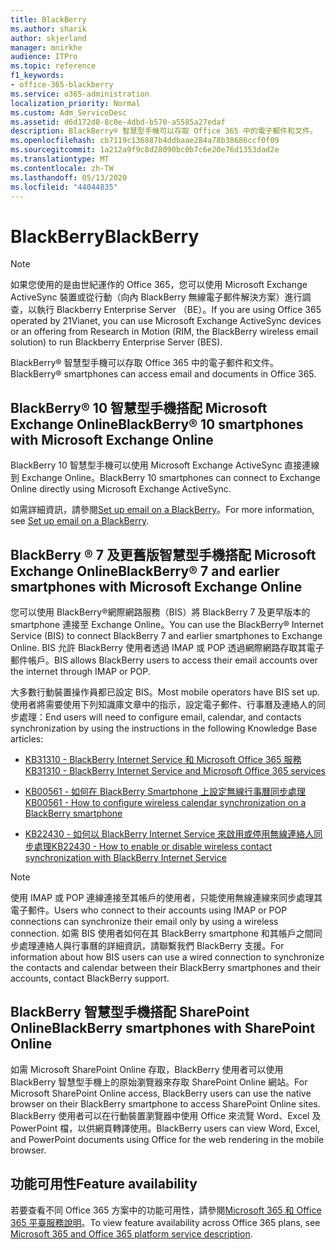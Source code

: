 ```yaml
---
title: BlackBerry
ms.author: sharik
author: skjerland
manager: mnirkhe
audience: ITPro
ms.topic: reference
f1_keywords:
- office-365-blackberry
ms.service: o365-administration
localization_priority: Normal
ms.custom: Adm_ServiceDesc
ms.assetid: d6d172d8-8c0e-4dbd-b570-a5585a27edaf
description: BlackBerry® 智慧型手機可以存取 Office 365 中的電子郵件和文件。
ms.openlocfilehash: cb7119c136887b4ddbaae284a78b38686ccf0f09
ms.sourcegitcommit: 1a212a9f9c8d28090bc0b7c6e20e76d1353dad2e
ms.translationtype: MT
ms.contentlocale: zh-TW
ms.lasthandoff: 05/13/2020
ms.locfileid: "44044835"
---
```

# <a name="blackberry"></a><span data-ttu-id="f3b9f-103">BlackBerry</span><span class="sxs-lookup"><span data-stu-id="f3b9f-103">BlackBerry</span></span>

> [!NOTE]
> <span data-ttu-id="f3b9f-104">如果您使用的是由世紀運作的 Office 365，您可以使用 Microsoft Exchange ActiveSync 裝置或從行動（向內 BlackBerry 無線電子郵件解決方案）進行調查，以執行 Blackberry Enterprise Server （BE）。</span><span class="sxs-lookup"><span data-stu-id="f3b9f-104">If you are using Office 365 operated by 21Vianet, you can use Microsoft Exchange ActiveSync devices or an offering from Research in Motion (RIM, the BlackBerry wireless email solution) to run Blackberry Enterprise Server (BES).</span></span> 
  
<span data-ttu-id="f3b9f-105">BlackBerry® 智慧型手機可以存取 Office 365 中的電子郵件和文件。</span><span class="sxs-lookup"><span data-stu-id="f3b9f-105">BlackBerry® smartphones can access email and documents in Office 365.</span></span>
  
## <a name="blackberry-10-smartphones-with-microsoft-exchange-online"></a><span data-ttu-id="f3b9f-106">BlackBerry® 10 智慧型手機搭配 Microsoft Exchange Online</span><span class="sxs-lookup"><span data-stu-id="f3b9f-106">BlackBerry® 10 smartphones with Microsoft Exchange Online</span></span>

<span data-ttu-id="f3b9f-107">BlackBerry 10 智慧型手機可以使用 Microsoft Exchange ActiveSync 直接連線到 Exchange Online。</span><span class="sxs-lookup"><span data-stu-id="f3b9f-107">BlackBerry 10 smartphones can connect to Exchange Online directly using Microsoft Exchange ActiveSync.</span></span>
  
<span data-ttu-id="f3b9f-108">如需詳細資訊，請參閱[Set up email on a BlackBerry](https://go.microsoft.com/fwlink/?linkid=863394)。</span><span class="sxs-lookup"><span data-stu-id="f3b9f-108">For more information, see [Set up email on a BlackBerry](https://go.microsoft.com/fwlink/?linkid=863394).</span></span>
  
## <a name="blackberry-7-and-earlier-smartphones-with-microsoft-exchange-online"></a><span data-ttu-id="f3b9f-109">BlackBerry ® 7 及更舊版智慧型手機搭配 Microsoft Exchange Online</span><span class="sxs-lookup"><span data-stu-id="f3b9f-109">BlackBerry® 7 and earlier smartphones with Microsoft Exchange Online</span></span>

<span data-ttu-id="f3b9f-110">您可以使用 BlackBerry®網際網路服務（BIS）將 BlackBerry 7 及更早版本的 smartphone 連接至 Exchange Online。</span><span class="sxs-lookup"><span data-stu-id="f3b9f-110">You can use the BlackBerry® Internet Service (BIS) to connect BlackBerry 7 and earlier smartphones to Exchange Online.</span></span> <span data-ttu-id="f3b9f-111">BIS 允許 BlackBerry 使用者透過 IMAP 或 POP 透過網際網路存取其電子郵件帳戶。</span><span class="sxs-lookup"><span data-stu-id="f3b9f-111">BIS allows BlackBerry users to access their email accounts over the internet through IMAP or POP.</span></span>
  
<span data-ttu-id="f3b9f-112">大多數行動裝置操作員都已設定 BIS。</span><span class="sxs-lookup"><span data-stu-id="f3b9f-112">Most mobile operators have BIS set up.</span></span> <span data-ttu-id="f3b9f-113">使用者將需要使用下列知識庫文章中的指示，設定電子郵件、行事曆及連絡人的同步處理：</span><span class="sxs-lookup"><span data-stu-id="f3b9f-113">End users will need to configure email, calendar, and contacts synchronization by using the instructions in the following Knowledge Base articles:</span></span>
  
- [<span data-ttu-id="f3b9f-114">KB31310 - BlackBerry Internet Service 和 Microsoft Office 365 服務</span><span class="sxs-lookup"><span data-stu-id="f3b9f-114">KB31310 - BlackBerry Internet Service and Microsoft Office 365 services</span></span>](https://go.microsoft.com/fwlink/?LinkID=826158&amp;clcid=0x409)
    
- [<span data-ttu-id="f3b9f-115">KB00561 - 如何在 BlackBerry Smartphone 上設定無線行事曆同步處理</span><span class="sxs-lookup"><span data-stu-id="f3b9f-115">KB00561 - How to configure wireless calendar synchronization on a BlackBerry smartphone</span></span>](https://go.microsoft.com/fwlink/?LinkID=826160&amp;clcid=0x409)
    
- [<span data-ttu-id="f3b9f-116">KB22430 - 如何以 BlackBerry Internet Service 來啟用或停用無線連絡人同步處理</span><span class="sxs-lookup"><span data-stu-id="f3b9f-116">KB22430 - How to enable or disable wireless contact synchronization with BlackBerry Internet Service</span></span>](https://go.microsoft.com/fwlink/?LinkID=826161&amp;clcid=0x409)
    
> [!NOTE]
> <span data-ttu-id="f3b9f-117">使用 IMAP 或 POP 連線連接至其帳戶的使用者，只能使用無線連線來同步處理其電子郵件。</span><span class="sxs-lookup"><span data-stu-id="f3b9f-117">Users who connect to their accounts using IMAP or POP connections can synchronize their email only by using a wireless connection.</span></span> <span data-ttu-id="f3b9f-118">如需 BIS 使用者如何在其 BlackBerry smartphone 和其帳戶之間同步處理連絡人與行事曆的詳細資訊，請聯繫我們 BlackBerry 支援。</span><span class="sxs-lookup"><span data-stu-id="f3b9f-118">For information about how BIS users can use a wired connection to synchronize the contacts and calendar between their BlackBerry smartphones and their accounts, contact BlackBerry support.</span></span> 
  
## <a name="blackberry-smartphones-with-sharepoint-online"></a><span data-ttu-id="f3b9f-119">BlackBerry 智慧型手機搭配 SharePoint Online</span><span class="sxs-lookup"><span data-stu-id="f3b9f-119">BlackBerry smartphones with SharePoint Online</span></span>

<span data-ttu-id="f3b9f-120">如需 Microsoft SharePoint Online 存取，BlackBerry 使用者可以使用 BlackBerry 智慧型手機上的原始瀏覽器來存取 SharePoint Online 網站。</span><span class="sxs-lookup"><span data-stu-id="f3b9f-120">For Microsoft SharePoint Online access, BlackBerry users can use the native browser on their BlackBerry smartphone to access SharePoint Online sites.</span></span> <span data-ttu-id="f3b9f-121">BlackBerry 使用者可以在行動裝置瀏覽器中使用 Office 來流覽 Word、Excel 及 PowerPoint 檔，以供網頁轉譯使用。</span><span class="sxs-lookup"><span data-stu-id="f3b9f-121">BlackBerry users can view Word, Excel, and PowerPoint documents using Office for the web rendering in the mobile browser.</span></span>
  
## <a name="feature-availability"></a><span data-ttu-id="f3b9f-122">功能可用性</span><span class="sxs-lookup"><span data-stu-id="f3b9f-122">Feature availability</span></span>

<span data-ttu-id="f3b9f-123">若要查看不同 Office 365 方案中的功能可用性，請參閱[Microsoft 365 和 Office 365 平臺服務說明](office-365-platform-service-description.md)。</span><span class="sxs-lookup"><span data-stu-id="f3b9f-123">To view feature availability across Office 365 plans, see [Microsoft 365 and Office 365 platform service description](office-365-platform-service-description.md).</span></span>
  